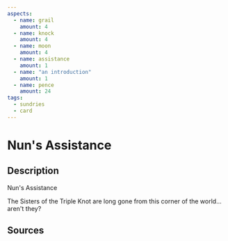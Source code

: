 ```yaml
---
aspects: 
  - name: grail
    amount: 4
  - name: knock
    amount: 4
  - name: moon
    amount: 4
  - name: assistance
    amount: 1
  - name: "an introduction"
    amount: 1
  - name: pence
    amount: 24
tags:
  - sundries
  - card
---
```

# Nun's Assistance
## Description
Nun's Assistance

The Sisters of the Triple Knot are long gone from this corner of the world... aren't they?
## Sources

